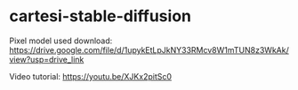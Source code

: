# cartesi-stable-diffusion

Pixel model used download: https://drive.google.com/file/d/1upykEtLpJkNY33RMcv8W1mTUN8z3WkAk/view?usp=drive_link

Video tutorial: https://youtu.be/XJKx2pitSc0
